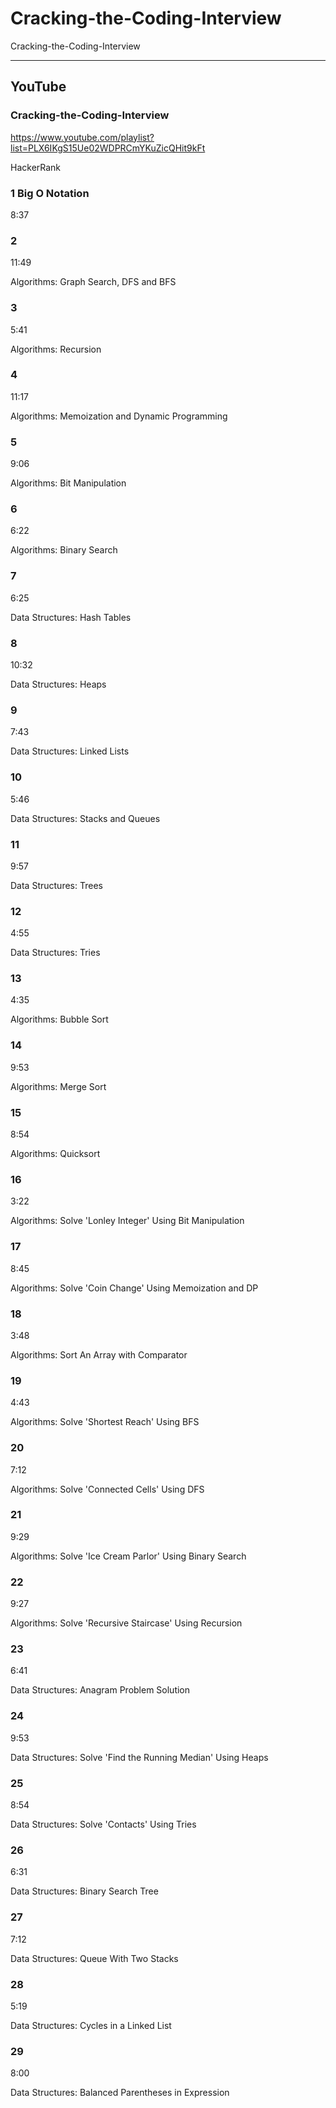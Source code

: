 # Cracking-the-Coding-Interview
Cracking-the-Coding-Interview




-----

## YouTube

### Cracking-the-Coding-Interview

https://www.youtube.com/playlist?list=PLX6IKgS15Ue02WDPRCmYKuZicQHit9kFt

HackerRank

### 1 Big O Notation

8:37




### 2

11:49

Algorithms: Graph Search, DFS and BFS


### 3

5:41

Algorithms: Recursion


### 4

11:17

Algorithms: Memoization and Dynamic Programming


### 5

9:06

Algorithms: Bit Manipulation


### 6

6:22

Algorithms: Binary Search


### 7

6:25

Data Structures: Hash Tables


### 8

10:32

Data Structures: Heaps


### 9

7:43

Data Structures: Linked Lists


### 10

5:46

Data Structures: Stacks and Queues


### 11

9:57

Data Structures: Trees


### 12

4:55

Data Structures: Tries


### 13

4:35

Algorithms: Bubble Sort


### 14

9:53

Algorithms: Merge Sort


### 15

8:54

Algorithms: Quicksort


### 16

3:22

Algorithms: Solve 'Lonley Integer' Using Bit Manipulation


### 17

8:45

Algorithms: Solve 'Coin Change' Using Memoization and DP


### 18

3:48

Algorithms: Sort An Array with Comparator


### 19

4:43

Algorithms: Solve 'Shortest Reach' Using BFS


### 20

7:12

Algorithms: Solve 'Connected Cells' Using DFS


### 21

9:29

Algorithms: Solve 'Ice Cream Parlor' Using Binary Search


### 22

9:27

Algorithms: Solve 'Recursive Staircase' Using Recursion


### 23

6:41

Data Structures: Anagram Problem Solution


### 24

9:53

Data Structures: Solve 'Find the Running Median' Using Heaps


### 25

8:54

Data Structures: Solve 'Contacts' Using Tries


### 26

6:31

Data Structures: Binary Search Tree


### 27

7:12

Data Structures: Queue With Two Stacks


### 28

5:19

Data Structures: Cycles in a Linked List




### 29

8:00

Data Structures: Balanced Parentheses in Expression
